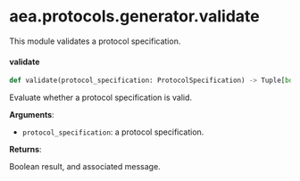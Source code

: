 <a id="aea.protocols.generator.validate"></a>

# aea.protocols.generator.validate

This module validates a protocol specification.

<a id="aea.protocols.generator.validate.validate"></a>

#### validate

```python
def validate(protocol_specification: ProtocolSpecification) -> Tuple[bool, str]
```

Evaluate whether a protocol specification is valid.

**Arguments**:

- `protocol_specification`: a protocol specification.

**Returns**:

Boolean result, and associated message.

